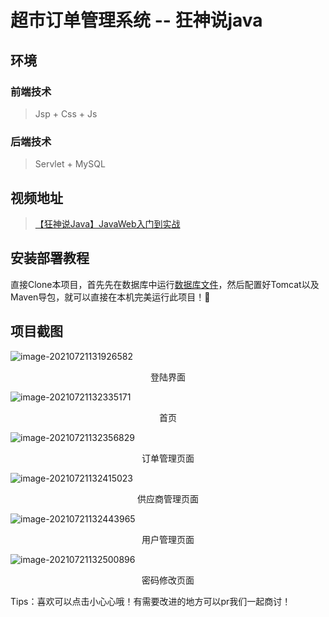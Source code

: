 # 超市订单管理系统 -- 狂神说java

## 环境

### 前端技术

> Jsp + Css + Js

### 后端技术

> Servlet + MySQL

## 视频地址

> [【狂神说Java】JavaWeb入门到实战](https://www.bilibili.com/video/BV12J411M7Sj?p=38&spm_id_from=pageDriver)

## 安装部署教程

直接Clone本项目，首先先在数据库中运行[数据库文件](https://gitee.com/azeng233/smbms/blob/master/src/main/resources/smbms.sql)，然后配置好Tomcat以及Maven导包，就可以直接在本机完美运行此项目！👨

## 项目截图

![image-20210721131926582](C:\Users\Administrator\AppData\Roaming\Typora\typora-user-images\image-20210721131926582.png)

<p align="center">登陆界面</p>

![image-20210721132335171](C:\Users\Administrator\AppData\Roaming\Typora\typora-user-images\image-20210721132335171.png)

<p align="center">首页</p>

![image-20210721132356829](C:\Users\Administrator\AppData\Roaming\Typora\typora-user-images\image-20210721132356829.png)

<p align="center">订单管理页面</p>

![image-20210721132415023](C:\Users\Administrator\AppData\Roaming\Typora\typora-user-images\image-20210721132415023.png)

<p align="center">供应商管理页面</p>

![image-20210721132443965](C:\Users\Administrator\AppData\Roaming\Typora\typora-user-images\image-20210721132443965.png)

<p align="center">用户管理页面</p>

![image-20210721132500896](C:\Users\Administrator\AppData\Roaming\Typora\typora-user-images\image-20210721132500896.png)

<p align="center">密码修改页面</p>

Tips：喜欢可以点击小心心哦！有需要改进的地方可以pr我们一起商讨！